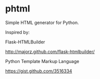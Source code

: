 phtml
======

Simple HTML generator for Python.

Inspired by:

Flask-HTMLBuilder

http://majorz.github.com/flask-htmlbuilder/

Python Template Markup Language

https://gist.github.com/3516334
